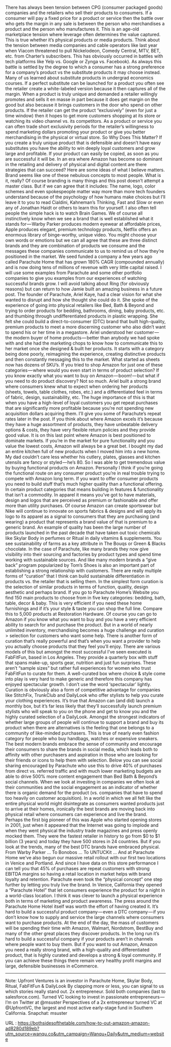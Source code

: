   There has always been tension between CPG (consumer packaged goods) companies and the retailers who sell their products to consumers. If a consumer will pay a fixed price for a product or service then the battle over who gets the margin in any sale is between the person who merchandises a product and the person who manufactures it. 
   This is an age-old marketplace tension where leverage often determines the value captured. This is true whether it’s physical products or media products. Think about the tension between media companies and cable operators like last year when Viacom threatened to pull Nickelodeon, Comedy Central, MTV, BET, etc. from Charter’s subscribers. This has obviously occurred in battles with tech platforms like Yelp vs. Google or Zynga vs. Facebook). 
   As always this battle is settled by the degree to which a consumer has a strong preference for a company’s product vs the substitute products it may choose instead. Many of us learned about substitute products in undergrad economics courses. If a perfect substitute can be launched for a product you often see the retailer create a white-labeled version because it then captures all of the margin. 
   When a product is truly unique and demanded a retailer willingly promotes and sells it en masse in part because it does get margin on the good but also because it brings customers in the door who spend on other products. If the retailer can get the product “exclusively” (even for just a time window) then it hopes to get more customers shopping at its store or watching its video channel vs. its competitors. As a product or service you can often trade short exclusivity periods for the retailer’s willingness to spend marketing dollars promoting your product or give you better merchandising in the physical or virtual store. 
   So Why Does This Matter? 
   If you create a truly unique product that is defensible and doesn’t have easy substitutes you have the ability to win deeply loyal customers and grow large and profitable. If your product can easily be copied, as soon as you are successful it will be. 
   In an era where Amazon has become so dominant in the retailing and delivery of physical and digital content are there strategies that can succeed? 
   Here are some ideas of what I believe matters. 
   Brand seems like one of these nebulous concepts to most people. What is it, really? Of course branding is many things and this post doesn’t attempt a master class. But if we can agree that it includes: 
   The name, logo, color schemes and even spokespeople matter way more than more tech founders understand because of the psychology of how humans make choices but I’ll leave it to you to read Cialdini, Kahneman’s Thinking, Fast and Slow or even any of Jonathan Haidt or others to learn this for yourself. I also often tell people the simple hack is to watch Brain Games. 
   We of course all instinctively know when we see a brand that is well established what it stands for — Warby Parker produces modern eyewear at affordable prices, Apple produces elegant, premium technology products, Netflix offers an enormous library of binge-worthy, unique video. You might choose your own words or emotions but we can all agree that these are three distinct brands and they are combination of products we consume and the messages these companies communicate to us to remind us of how they’re positioned in the market. 
   We seed funded a company a few years ago called Parachute Home that has grown 180% CAGR (compounded annually) and is now doing tens of millions of revenue with very little capital raised. I will use some examples from Parachute and some other portfolio companies to give you examples from our experiences of watching successful brands grow. I will avoid talking about Ring (for obviously reasons) but can return to how Jamie built an amazing business in a future post. 
   The founder of Parachute, Ariel Kaye, had a clear vision for what she wanted to disrupt and how she thought she could do it. She spoke of the experience of going into physical retailers like Bed, Bath & Beyond and trying to order products for bedding, bathrooms, dining, baby products, etc. and thumbing through undifferentiated products in plastic wrapping. She felt she could build a direct-to-consumer (DTC) brand that built high-quality, premium products to meet a more discerning customer who also didn’t want to spend his or her time in a megastore. 
   Ariel understood her customer — the modern buyer of home products — better than anybody we had spoke with and she had the marketing chops to know how to communicate this to her market once she designed & built her products. It starts with a category being done poorly, reimagining the experience, creating distinctive products and then constantly messaging this to the market. What started as sheets now has dozens of SKU’s. If you tried to shop Amazon for just one of these categories — where would you even start in terms of product selection? If you know exactly what you want to buy on Amazon — boom! — but what if you need to do product discovery? Not so much. 
   Ariel built a strong brand where consumers knew what to expect when ordering her products (sheets, towels, table clothes, robes, etc.) and a differentiated feel in terms of fabric, design, sustainability, etc. The huge importance of this is that when you have a high-level of loyal customers you get repeat purchases that are significantly more profitable because you’re not spending new acquisition dollars acquiring them. I’ll give you some of Parachute’s repeat rates later in the post. 
   If you think about where Amazon excels it’s because they have a huge assortment of products, they have unbeatable delivery options & costs, they have very flexible return policies and they provide good value. It is on this last point where Amazon is best positioned to dominate markets. If you’re in the market for pure functionality and you value the lowest costs, Amazon will always be a great bet. I bought my dad an entire kitchen full of new products when I moved him into a new home. My dad couldn’t care less whether his cutlery, plates, glasses and kitchen utensils are fancy or styled — he’s 80. So I was able to get tremendous value by buying functional products on Amazon. Personally I think if you’re going the functional route on any consumer product you’re in real trouble trying to compete with Amazon long term. 
   If you want to offer consumer products you need to build stuff that’s much higher quality than a functional offering. In certain product categories that means building in features & functionality that isn’t a commodity. In apparel it means you’ve got to have materials, design and logos that are perceived as premium or fashionable and offer more than utility purchases. Of course Amazon can create sportswear but Nike will continue to innovate on sports fabrics & designs and will apply its logo to its apparel as a signal to consumers that they are purchasing (and wearing) a product that represents a brand value of that is premium to a generic brand. 
   An example of quality has been the large number of products launched in the past decade that have taken out toxic chemicals like Skylar Body in perfumes or Ritual in daily vitamins & supplements. You see sustainability of farms as a key attribute in The Bouqs or Green & Blacks chocolate. 
   In the case of Parachute, like many brands they now give visibility into their sourcing and factories by product types and spend time working with sustainable sources. 
   And like many modern brands a “give back” program popularized by Tom’s Shoes is also an important part of establishing a strong relationship with customers. 
   There are really multiple forms of “curation” that I think can build sustainable differentiation in products vs. the retailer that is selling them. 
   In the simplest form curation is the selection of similar products in terms of function, quality, design aesthetic and perhaps brand. 
   If you go to Parachute Home’s Website you find 150 main products to choose from in five key categories: bedding, bath, table, decor & baby. This is very efficient if you need these home furnishings and if it’s your style & taste you can shop the full line. Compare this to 5,000 products at Restoration Hardware. Of course you can go to Amazon if you know what you want to buy and you have a very efficient ability to search for and purchase the product. But in a world of nearly unlimited inventory, merchandising becomes a huge challenge and curation > selection for customers who want some help. 
   There is another form of curation that’s really powerful and that’s when you want a provider to help you actually choose products that they feel you’ll enjoy. There are various models of this but amongst the most successful I’ve seen executed is FabFitFun, based in Los Angeles. They provide a quarterly box with stuff that spans make-up, sports gear, nutrition and just fun surprises. These aren’t “sample sizes” but rather full experiences for women who trust FabFitFun to curate for them. A well-curated box where choice & style come into play is very hard to make generic and therefore this company has enjoyed spectacular growth. I don’t use the word ‘spectacular’ lightly. 
   Curation is obviously also a form of competitive advantage for companies like StitchFix, TrunkClub and DailyLook who offer stylists to help you curate your clothing experiences. It’s true that Amazon can (and did) launch a monthly box, but it’s far less likely that they’ll successfully launch premium stylists who will speak to you on the phone and get to know you and the highly curated selection of a DailyLook. 
   Amongst the strongest indicators of whether large groups of people will continue to support a brand and buy its product when there are alternatives is the feeling that one belongs to a community of like-minded purchasers. This is true of nearly even fashion category for people who buy handbags, watches or expensive sneakers. 
   The best modern brands embrace the sense of community and encourage their consumers to share the brands in social media, which leads both to affinity with other purchasers and aspiration in those who are looking for their friends or icons to help them with selection. Below you can see social sharing encouraged by Parachute who use this to drive 40% of purchases from direct vs. referred traffic and with much lower marketing budgets are able to drive 500% more content engagement than Bed Bath & Beyond’s social channels. 
   When we look at investing in companies we often look at their communities and the social engagement as an indicator of whether there is organic demand for the product (vs. companies that have to spend too heavily on customer acquisition). 
   In a world in which we all felt like the entire physical world might disintegrate as consumers wanted products just to arrive at their homes, ironically the best brands are moving back into physical retail where consumers can experience and live the brand. 
   Perhaps the first big pioneer of this was Apple who started opening stores in 2001, just when it appeared that the Internet was going to implode and when they went physical the industry trade magazines and press openly mocked them. They were the fastest retailer in history to go from $0 to $1 billion (3 years) and today they have 500 stores in 24 countries. 
   But if you look at the trends, many of the best DTC brands have embraced physical. 
   From Warby Parker … 
   To Bonobos … 
   To UNTUCKit … 
   And at Parachute Home we’ve also begun our massive retail rollout with our first two locations in Venice and Portland. And since I have data on this store performance I can tell you that 45% of purchases are repeat customers with strong EBITDA margins so having a retail location in market helps with brand loyalty and retention. 
   Parachute even took the “physical concept” one step further by letting you truly live the brand. In Venice, California they opened a “Parachute Hotel” that let consumers experience the product for a night in a world-class location. I think it was clever to launch a physical experience both in terms of marketing and product awareness. The press around the Parachute Home Hotel itself was worth the effort of having created it. 
   It’s hard to build a successful product company — even a DTC company — if you don’t know how to supply and service the large channels where consumers want to purchase products. At the end of the day, the mass of customers will be spending their time with Amazon, Walmart, Nordstrom, BestBuy and many of the other great places they discover products. In the long run it’s hard to build a successful company if your products aren’t in channels where people want to buy them. 
   But if you want to out Amazon, Amazon you need a really strong brand, with a high-quality and differentiated product, that is highly curated and develops a strong & loyal community. If you can achieve these things there remain very healthy profit margins and large, defensible businesses in eCommerce. 
   **** 
   Note: Upfront Ventures is an investor in Parachute Home, Skylar Body, Ritual, FabFitFun & DailyLook 
   By clapping more or less, you can signal to us which stories really stand out. 
   2x entrepreneur. Sold both companies (last to salesforce.com). Turned VC looking to invest in passionate entrepreneurs — I’m on Twitter at @msuster 
   Perspectives of a 2x entrepreneur turned VC at @UpfrontVC, the largest and most active early-stage fund in Southern California. Snapchat: msuster 
  
 URL : https://bothsidesofthetable.com/how-to-out-amazon-amazon-ad8280d189eb?utm_source=wanqu.co&utm_campaign=Wanqu+Daily&utm_medium=website